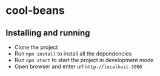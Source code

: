 # cool-beans

## Installing and running

* Clone the project
* Run `npm install` to install all the dependencies
* Run `npm start` to start the project in development mode
* Open browser and enter url `http://localhost:3000`
